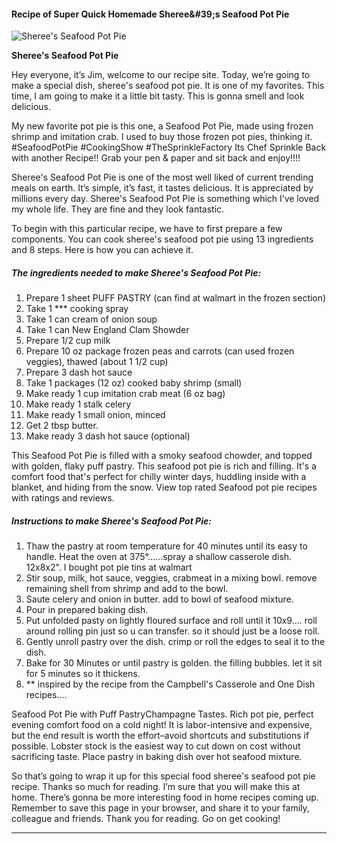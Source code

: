             

#### Recipe of Super Quick Homemade Sheree&amp;#39;s Seafood Pot Pie

![Sheree's Seafood Pot Pie](https://img-global.cpcdn.com/recipes/d889aba737ce7528/751x532cq70/sherees-seafood-pot-pie-recipe-main-photo.jpg)

**Sheree's Seafood Pot Pie**

Hey everyone, it’s Jim, welcome to our recipe site. Today, we’re going to make a special dish, sheree's seafood pot pie. It is one of my favorites. This time, I am going to make it a little bit tasty. This is gonna smell and look delicious.

My new favorite pot pie is this one, a Seafood Pot Pie, made using frozen shrimp and imitation crab. I used to buy those frozen pot pies, thinking it. #SeafoodPotPie #CookingShow #TheSprinkleFactory Its Chef Sprinkle Back with another Recipe!! Grab your pen & paper and sit back and enjoy!!!!

Sheree's Seafood Pot Pie is one of the most well liked of current trending meals on earth. It’s simple, it’s fast, it tastes delicious. It is appreciated by millions every day. Sheree's Seafood Pot Pie is something which I’ve loved my whole life. They are fine and they look fantastic.

To begin with this particular recipe, we have to first prepare a few components. You can cook sheree's seafood pot pie using 13 ingredients and 8 steps. Here is how you can achieve it.

##### The ingredients needed to make Sheree's Seafood Pot Pie:

1.  Prepare 1 sheet PUFF PASTRY (can find at walmart in the frozen section)
2.  Take 1 \*\*\* cooking spray
3.  Take 1 can cream of onion soup
4.  Take 1 can New England Clam Showder
5.  Prepare 1/2 cup milk
6.  Prepare 10 oz package frozen peas and carrots (can used frozen veggies), thawed (about 1 1/2 cup)
7.  Prepare 3 dash hot sauce
8.  Take 1 packages (12 oz) cooked baby shrimp (small)
9.  Make ready 1 cup imitation crab meat (6 oz bag)
10.  Make ready 1 stalk celery
11.  Make ready 1 small onion, minced
12.  Get 2 tbsp butter.
13.  Make ready 3 dash hot sauce (optional)

This Seafood Pot Pie is filled with a smoky seafood chowder, and topped with golden, flaky puff pastry. This seafood pot pie is rich and filling. It's a comfort food that's perfect for chilly winter days, huddling inside with a blanket, and hiding from the snow. View top rated Seafood pot pie recipes with ratings and reviews.

##### Instructions to make Sheree's Seafood Pot Pie:

1.  Thaw the pastry at room temperature for 40 minutes until its easy to handle. Heat the oven at 375°……spray a shallow casserole dish. 12x8x2". I bought pot pie tins at walmart
2.  Stir soup, milk, hot sauce, veggies, crabmeat in a mixing bowl. remove remaining shell from shrimp and add to the bowl.
3.  Saute celery and onion in butter. add to bowl of seafood mixture.
4.  Pour in prepared baking dish.
5.  Put unfolded pasty on lightly floured surface and roll until it 10x9…. roll around rolling pin just so u can transfer. so it should just be a loose roll.
6.  Gently unroll pastry over the dish. crimp or roll the edges to seal it to the dish.
7.  Bake for 30 Minutes or until pastry is golden. the filling bubbles. let it sit for 5 minutes so it thickens.
8.  \*\* inspired by the recipe from the Campbell's Casserole and One Dish recipes….

Seafood Pot Pie with Puff PastryChampagne Tastes. Rich pot pie, perfect evening comfort food on a cold night! It is labor-intensive and expensive, but the end result is worth the effort–avoid shortcuts and substitutions if possible. Lobster stock is the easiest way to cut down on cost without sacrificing taste. Place pastry in baking dish over hot seafood mixture.

So that’s going to wrap it up for this special food sheree's seafood pot pie recipe. Thanks so much for reading. I’m sure that you will make this at home. There’s gonna be more interesting food in home recipes coming up. Remember to save this page in your browser, and share it to your family, colleague and friends. Thank you for reading. Go on get cooking!

* * *